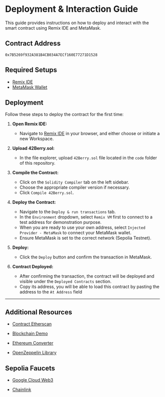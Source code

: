 # Deployment & Interaction Guide

This guide provides instructions on how to deploy and interact with the smart contract using Remix IDE and MetaMask.

## Contract Address
```
0x7B5269f932A381B4CB034A7ECf160E77271D1528
```

## Required Setups
- [Remix IDE](https://remix.ethereum.org/)
- [MetaMask Wallet](https://metamask.io/)

## Deployment

Follow these steps to deploy the contract for the first time:

1. **Open Remix IDE:**
   - Navigate to [Remix IDE](https://remix.ethereum.org/) in your browser, and either choose or initiate a new Workspace.

2. **Upload 42Berry.sol:**
   - In the file explorer, upload `42Berry.sol` file located in the `code` folder of this repository.

3. **Compile the Contract:**
   - Click on the `Solidity Compiler` tab on the left sidebar.
   - Choose the appropriate compiler version if necessary.
   - Click `Compile 42Berry.sol`.

4. **Deploy the Contract:**
   - Navigate to the `Deploy & run transactions` tab.
   - In the `Environment` dropdown, select `Remix VM` first to connect to a test address for demonstration purpose.
   - When you are ready to use your own address, select `Injected Provider - MetaMask` to connect your MetaMask wallet.
   - Ensure MetaMask is set to the correct network (Sepolia Testnet).

5. **Deploy:**
   - Click the `Deploy` button and confirm the transaction in MetaMask.

6. **Contract Deployed:**
   - After confirming the transaction, the contract will be deployed and visible under the `Deployed Contracts` section.
   - Copy its address, you will be able to load this contract by pasting the address to the `At Address` field

---

## Additional Resources

- [Contract Etherscan](https://sepolia.etherscan.io/address/0xC341Ae4d736087338a7B24F326a8A031DD4Cf00f)

- [Blockchain Demo](https://andersbrownworth.com/blockchain/)

- [Ethereum Converter](https://eth-converter.com/)

- [OpenZeppelin Library](https://docs.openzeppelin.com/contracts/5.x/api/token/erc20#ERC20)

## Sepolia Faucets

- [Google Cloud Web3](https://cloud.google.com/application/web3/faucet/ethereum/sepolia)

- [Chainlink](https://faucets.chain.link/sepolia)
